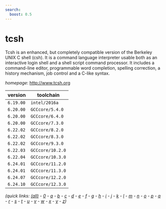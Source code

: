 ```yaml
---
search:
  boost: 0.5
---
```

# tcsh

Tcsh is an enhanced, but completely compatible version of the Berkeley UNIX C shell (csh).   It is a command language interpreter usable both as an interactive login shell and a shell script command   processor. It includes a command-line editor, programmable word completion, spelling correction, a history   mechanism, job control and a C-like syntax.

*homepage*: <http://www.tcsh.org>

version | toolchain
--------|----------
``6.19.00`` | ``intel/2016a``
``6.20.00`` | ``GCCcore/5.4.0``
``6.20.00`` | ``GCCcore/6.4.0``
``6.20.00`` | ``GCCcore/7.3.0``
``6.22.02`` | ``GCCcore/8.2.0``
``6.22.02`` | ``GCCcore/8.3.0``
``6.22.02`` | ``GCCcore/9.3.0``
``6.22.03`` | ``GCCcore/10.2.0``
``6.22.04`` | ``GCCcore/10.3.0``
``6.24.01`` | ``GCCcore/11.2.0``
``6.24.01`` | ``GCCcore/11.3.0``
``6.24.07`` | ``GCCcore/12.2.0``
``6.24.10`` | ``GCCcore/12.3.0``


*(quick links: [(all)](../index.md) - [0](../0/index.md) - [a](../a/index.md) - [b](../b/index.md) - [c](../c/index.md) - [d](../d/index.md) - [e](../e/index.md) - [f](../f/index.md) - [g](../g/index.md) - [h](../h/index.md) - [i](../i/index.md) - [j](../j/index.md) - [k](../k/index.md) - [l](../l/index.md) - [m](../m/index.md) - [n](../n/index.md) - [o](../o/index.md) - [p](../p/index.md) - [q](../q/index.md) - [r](../r/index.md) - [s](../s/index.md) - [t](../t/index.md) - [u](../u/index.md) - [v](../v/index.md) - [w](../w/index.md) - [x](../x/index.md) - [y](../y/index.md) - [z](../z/index.md))*

